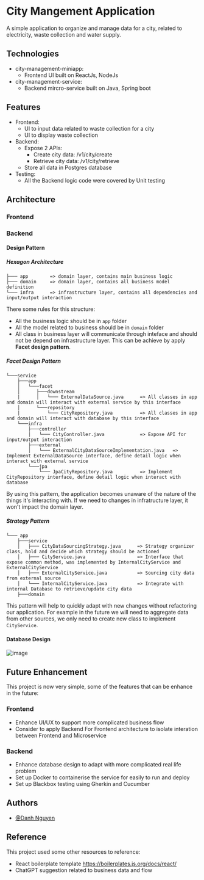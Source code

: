 
# City Mangement Application

A simple application to organize and manage data for a city, related to electricity, waste collection and water supply.


## Technologies

- city-management-miniapp:
    - Frontend UI built on ReactJs, NodeJs
- city-management-service:
    - Backend mircro-service built on Java, Spring boot

## Features

- Frontend:
  - UI to input data related to waste collection for a city
  - UI to display waste collection
- Backend:
  - Expose 2 APIs:
    - Create city data: /v1/city/create
    - Retrieve city data: /v1/city/retrieve
  - Store all data in Postgres database
- Testing:
  - All the Backend logic code were covered by Unit testing

## Architecture
### Frontend
  
### Backend
#### Design Pattern

##### Hexagon Architecture

```
├─── app        => domain layer, contains main business logic
├─── domain     => domain layer, contains all business model definition
└─── infra      => infrastructure layer, contains all dependencies and input/output interaction
```
There some rules for this structure:
- All the business logic should be in ```app``` folder
- All the model related to business should be in ```domain``` folder
- All class in business layer will communicate through inteface and should not be depend on infrastructure layer. This can be achieve by apply **Facet design pattern**.

##### Facet Design Pattern
```
└───service
    ├───app
    │   └───facet
    │      ├───downstream
    |      │   └─── ExternalDataSource.java      => All classes in app and domain will interact with external service by this interface
    │      └───repository
    |          └─── CityRepository.java          => All classes in app and domain will interact with database by this interface
    └───infra
        ├───controller
        |   └─── CityController.java             => Expose API for input/output interaction
        ├───external
        │   └─── ExternalCityDataSourceImplementation.java   => Implement ExternalDataSource interface, define detail logic when interact with external service
        └───jpa
            └─── JpaCityRepository.java          => Implement CityRepository interface, define detail logic when interact with database
```
By using this pattern, the application becomes unaware of the nature of the things it's interacting with. If we need to changes in infratructure layer, it won't impact the domain layer.

##### Strategy Pattern

```
└─── app
    ├───service
    │   ├─── CityDataSourcingStrategy.java      => Strategy organizer class, hold and decide which strategy should be actioned
    │   ├─── CityService.java                   => Interface that expose common method, was implemented by InternalCityService and ExternalCityService
    │   ├─── ExternalCityService.java           => Sourcing city data from external source
    │   └─── InternalCityService.java           => Integrate with internal Database to retrieve/update city data
    ├───domain
```
This pattern will help to quickly adapt with new changes without refactoring our application. For example in the future we will need to aggregate data from other sources, we only need to create new class to implement ```CityService```.

#### Database Design
![image](https://github.com/user-attachments/assets/a4c5d757-9b09-45dc-8095-549f45613ea5)


## Future Enhancement

This project is now very simple, some of the features that can be enhance in the future:
### Frontend
  - Enhance UI/UX to support more complicated business flow
  - Consider to apply Backend For Frontend architecture to isolate interation between Frontend and Microservice
### Backend
  - Enhance database design to adapt with more complicated real life problem
  - Set up Docker to containerise the service for easily to run and deploy
  - Set up Blackbox testing using Gherkin and Cucumber

## Authors
- [@Danh Nguyen](https://github.com/danhnc2k)

## Reference
This project used some other resources to reference:
- React boilerplate template https://boilerplates.js.org/docs/react/
- ChatGPT suggestion related to business data and flow
